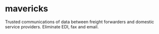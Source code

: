 # mavericks
Trusted communications of data between freight forwarders and domestic service providers. Eliminate EDI, fax and email.
